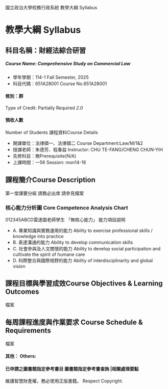國立政治大學校務行政系統 教學大綱 Syllabus
# 教學大綱 Syllabus
##  科目名稱：財經法綜合研習
#####  Course Name: Comprehensive Study on Commercial Law
  * 學年學期：114-1 Fall Semester, 2025 
  * 科目代碼：651A28001 Course No.651A28001
#### 修別：群
Type of Credit: Partially Required 
_2.0_
#### 預收人數
Number of Students
課程資料Course Details
  * 開課單位：法律碩一、法律碩二 Course Department:Law/M/1&2 
  * 授課老師：朱德芳、程春益 Instructor: CHU TE-FANG/CHENG CHUN-YIH 
  * 先修科目：無Prerequisite(N/A)
  * 上課時間：一56 Session: mon14-16
##  課程簡介Course Description
第一堂課要分組 請務必出席
請參見檔案
###  核心能力分析圖 Core Competence Analysis Chart
012345ABCD雷達圖老師學生
「無核心能力」 
能力項目說明
  * A. 專業知識與實務運用的能力 Ability to exercise professional skills / knowledge into practice
  * B. 表達溝通的能力 Ability to develop communication skills
  * C. 社會參與及人文關懷的能力 Ability to develop social participation and cultivate the spirit of humane care
  * D. 科際整合與國際視野的能力 Ability of interdisciplinarity and global vision
##  課程目標與學習成效Course Objectives & Learning Outcomes 
檔案
##  每周課程進度與作業要求 Course Schedule & Requirements
檔案
####  其他： Others:
####  已申請之圖書館指定參考書目  圖書館指定參考書查詢 |相關處理要點
維護智慧財產權，務必使用正版書籍。 Respect Copyright.